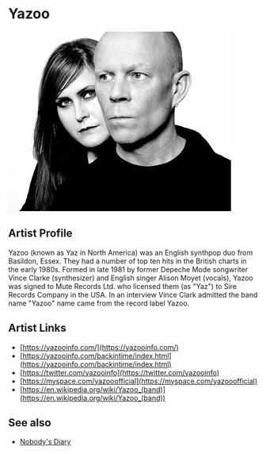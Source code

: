 # Yazoo

![](../../assets/artists/Yazoo.png)

## Artist Profile

Yazoo (known as Yaz in North America) was an English synthpop duo from Basildon, Essex. They had a number of top ten hits in the British charts in the early 1980s. Formed in late 1981 by former Depeche Mode songwriter Vince Clarke (synthesizer) and English singer Alison Moyet (vocals), Yazoo was signed to Mute Records Ltd. who licensed them (as "Yaz") to Sire Records Company in the USA. In an interview Vince Clark admitted the band name "Yazoo" name came from the record label Yazoo.

## Artist Links

- [https://yazooinfo.com/](https://yazooinfo.com/)
- [https://yazooinfo.com/backintime/index.html](https://yazooinfo.com/backintime/index.html)
- [https://twitter.com/yazooinfo](https://twitter.com/yazooinfo)
- [https://myspace.com/yazooofficial](https://myspace.com/yazooofficial)
- [https://en.wikipedia.org/wiki/Yazoo_(band)](https://en.wikipedia.org/wiki/Yazoo_(band))


## See also

- [Nobody's Diary](Nobodys_Diary.md)
